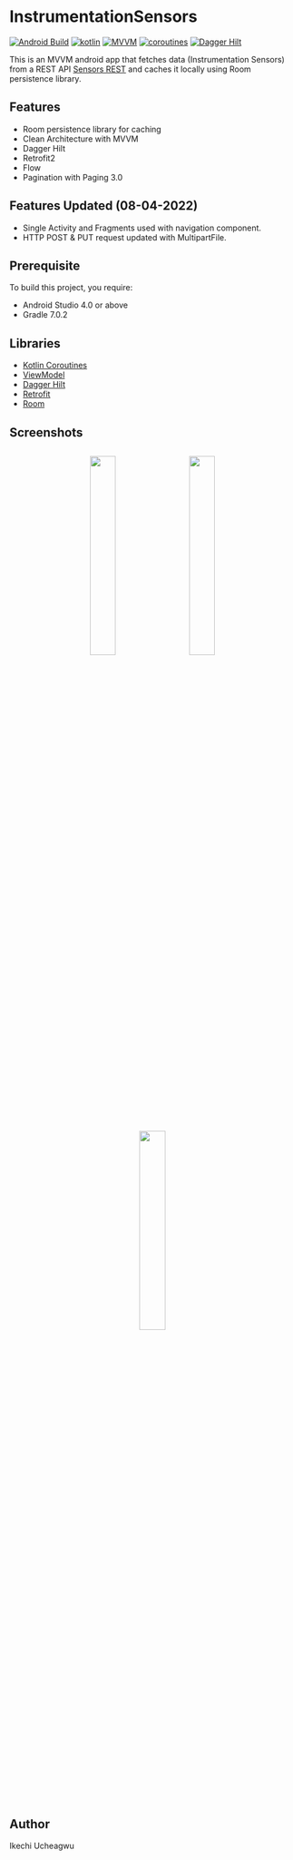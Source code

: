 # InstrumentationSensors

[![Android Build](https://img.shields.io/badge/Android%20Build-passing-brightgreen)](https://developer.android.com/) [![kotlin](https://img.shields.io/badge/Kotlin-1.4.xx-blue)](https://kotlinlang.org/) [![MVVM ](https://img.shields.io/badge/Architecture-MVVM-brightgreen)](https://www.raywenderlich.com/34-design-patterns-by-tutorials-mvvm) [![coroutines](https://img.shields.io/badge/Kotlin-Coroutines-orange)](https://developer.android.com/kotlin/coroutines) [![Dagger Hilt](https://img.shields.io/badge/Dagger-Hilt-orange)](https://dagger.dev/hilt)

This is an MVVM android app that fetches data (Instrumentation Sensors) from a REST API [Sensors REST](https://instrumentation-sensors.herokuapp.com/) and caches it locally using Room persistence library.

## Features
* Room persistence library for caching
* Clean Architecture with MVVM 
* Dagger Hilt
* Retrofit2
* Flow
* Pagination with Paging 3.0

## Features Updated (08-04-2022)
* Single Activity and Fragments used with navigation component.
* HTTP POST & PUT request updated with MultipartFile.


## Prerequisite
To build this project, you require:
- Android Studio 4.0 or above
- Gradle 7.0.2

## Libraries
*   [Kotlin Coroutines](https://github.com/Kotlin/kotlinx.coroutines)
*   [ViewModel](https://developer.android.com/topic/libraries/architecture/viewmodel)
*   [Dagger Hilt](https://dagger.dev/hilt)
*   [Retrofit](https://square.github.io/retrofit)
*   [Room](https://developer.android.com/training/data-storage/room)

<h2 align="left">Screenshots</h2>
<h4 align="center">
<img src="https://res.cloudinary.com/dpxkejiyy/image/upload/v1649522075/sensor/production/repo_images/2022_04_09_17.29.05_qazzqw.jpg" width="30%" vspace="10" hspace="10">
<img src="https://res.cloudinary.com/dpxkejiyy/image/upload/v1649522076/sensor/production/repo_images/2022_04_09_17.29.10_lvddby.jpg" width="30%" vspace="10" hspace="10">
<img src="https://res.cloudinary.com/dpxkejiyy/image/upload/v1649522077/sensor/production/repo_images/2022_04_09_17.29.27_gpz9ky.jpg" width="30%" vspace="10" hspace="10">

## Author
Ikechi Ucheagwu 

